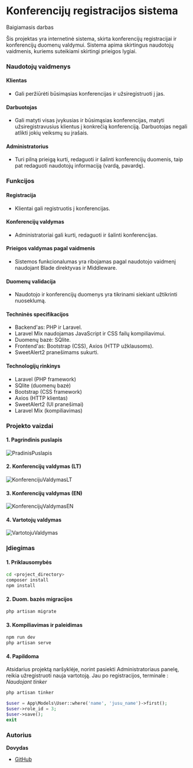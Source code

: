 
# Konferencijų registracijos sistema
Baigiamasis darbas

Šis projektas yra internetinė sistema, skirta konferencijų registracijai ir konferencijų duomenų valdymui. Sistema apima skirtingus naudotojų vaidmenis, kuriems suteikiami skirtingi prieigos lygiai.

### Naudotojų vaidmenys
#### Klientas 
- Gali peržiūrėti būsimąsias konferencijas ir užsiregistruoti į jas.
#### Darbuotojas
- Gali matyti visas įvykusias ir būsimąsias konferencijas, matyti užsiregistravusius klientus į konkrečią konferenciją. Darbuotojas negali atlikti jokių veiksmų su įrašais.
#### Administratorius
- Turi pilną prieigą kurti, redaguoti ir šalinti konferencijų duomenis, taip pat redaguoti naudotojų informaciją (vardą, pavardę).

### Funkcijos
#### Registracija
- Klientai gali registruotis į konferencijas.
#### Konferencijų valdymas
- Administratoriai gali kurti, redaguoti ir šalinti konferencijas.
#### Prieigos valdymas pagal vaidmenis
- Sistemos funkcionalumas yra ribojamas pagal naudotojo vaidmenį naudojant Blade direktyvas ir Middleware.
#### Duomenų validacija
- Naudotojo ir konferencijų duomenys yra tikrinami siekiant užtikrinti nuoseklumą.

#### Techninės specifikacijos
- Backend'as: PHP ir Laravel.
- Laravel Mix naudojamas JavaScript ir CSS failų kompiliavimui.
- Duomenų bazė: SQlite.
- Frontend'as: Bootstrap (CSS), Axios (HTTP užklausoms).
- SweetAlert2 pranešimams sukurti.

#### Technologijų rinkinys
- Laravel (PHP framework)
- SQlite (duomenų bazė)
- Bootstrap (CSS framework)
- Axios (HTTP klientas)
- SweetAlert2 (UI pranešimai)
- Laravel Mix (kompiliavimas)

### Projekto vaizdai
#### 1. Pagrindinis puslapis
![PradinisPuslapis](https://github.com/user-attachments/assets/620bf4da-06fa-4f77-adab-2ceea5d49433)

#### 2. Konferencijų valdymas (LT)
![KonferencijuValdymasLT](https://github.com/user-attachments/assets/fd33e201-3143-4373-8b03-6c7198c81234)

#### 3. Konferencijų valdymas (EN)
![KonferencijųValdymasEN](https://github.com/user-attachments/assets/58ec9a99-a2b1-4f62-8a6e-648141a0cb34)

#### 4. Vartotojų valdymas
![VartotojuValdymas](https://github.com/user-attachments/assets/b9dad132-e410-44fd-8fd7-f346a9cbc98b)

### Įdiegimas
#### 1. Priklausomybės
``` bash 
cd <project_directory>
composer install
npm install
```
#### 2. Duom. bazės migracijos
``` bash 
php artisan migrate
```
#### 3. Kompiliavimas ir paleidimas
``` bash
npm run dev
php artisan serve
```
#### 4. Papildoma
Atsidarius projektą naršyklėje, norint pasiekti Administratoriaus panelę, reikia užregistruoti nauja vartotoją. Jau po registracijos, terminale :
*Naudojant tinker*
``` bash
php artisan tinker
```
``` php
$user = App\Models\User::where('name', 'jusu_name')->first();
$user->role_id = 3;
$user->save();
exit
```
### Autorius
**Dovydas**
- [GitHub](https://github.com/Dovidze)
